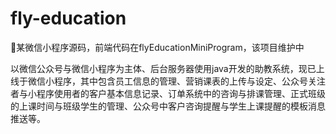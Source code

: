 # fly-education
🍌某微信小程序源码，前端代码在flyEducationMiniProgram，该项目维护中

以微信公众号与微信小程序为主体、后台服务器使用java开发的助教系统，现已上线于微信小程序，其中包含员工信息的管理、营销课表的上传与设定、公众号关注者与小程序使用者的客户基本信息记录、订单系统中的咨询与排课管理、正式班级的上课时间与班级学生的管理、公众号中客户咨询提醒与学生上课提醒的模板消息推送等。
